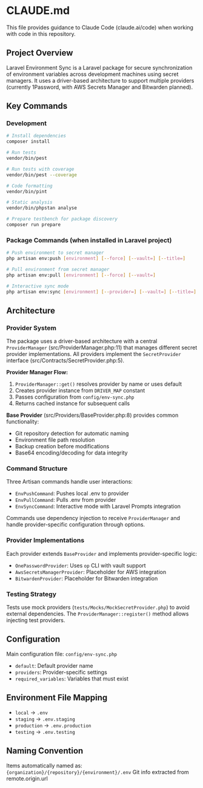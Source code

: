 # CLAUDE.md

This file provides guidance to Claude Code (claude.ai/code) when working with code in this repository.

## Project Overview

Laravel Environment Sync is a Laravel package for secure synchronization of environment variables across development machines using secret managers. It uses a driver-based architecture to support multiple providers (currently 1Password, with AWS Secrets Manager and Bitwarden planned).

## Key Commands

### Development
```bash
# Install dependencies
composer install

# Run tests
vendor/bin/pest

# Run tests with coverage
vendor/bin/pest --coverage

# Code formatting
vendor/bin/pint

# Static analysis
vendor/bin/phpstan analyse

# Prepare testbench for package discovery
composer run prepare
```

### Package Commands (when installed in Laravel project)
```bash
# Push environment to secret manager
php artisan env:push [environment] [--force] [--vault=] [--title=]

# Pull environment from secret manager  
php artisan env:pull [environment] [--force] [--vault=]

# Interactive sync mode
php artisan env:sync [environment] [--provider=] [--vault=] [--title=]
```

## Architecture

### Provider System
The package uses a driver-based architecture with a central `ProviderManager` (src/ProviderManager.php:11) that manages different secret provider implementations. All providers implement the `SecretProvider` interface (src/Contracts/SecretProvider.php:5).

**Provider Manager Flow:**
1. `ProviderManager::get()` resolves provider by name or uses default
2. Creates provider instance from `DRIVER_MAP` constant
3. Passes configuration from `config/env-sync.php`
4. Returns cached instance for subsequent calls

**Base Provider** (src/Providers/BaseProvider.php:8) provides common functionality:
- Git repository detection for automatic naming
- Environment file path resolution
- Backup creation before modifications
- Base64 encoding/decoding for data integrity

### Command Structure
Three Artisan commands handle user interactions:
- `EnvPushCommand`: Pushes local .env to provider
- `EnvPullCommand`: Pulls .env from provider
- `EnvSyncCommand`: Interactive mode with Laravel Prompts integration

Commands use dependency injection to receive `ProviderManager` and handle provider-specific configuration through options.

### Provider Implementations
Each provider extends `BaseProvider` and implements provider-specific logic:
- `OnePasswordProvider`: Uses `op` CLI with vault support
- `AwsSecretsManagerProvider`: Placeholder for AWS integration
- `BitwardenProvider`: Placeholder for Bitwarden integration

### Testing Strategy
Tests use mock providers (`tests/Mocks/MockSecretProvider.php`) to avoid external dependencies. The `ProviderManager::register()` method allows injecting test providers.

## Configuration

Main configuration file: `config/env-sync.php`
- `default`: Default provider name
- `providers`: Provider-specific settings
- `required_variables`: Variables that must exist

## Environment File Mapping
- `local` → `.env`
- `staging` → `.env.staging`
- `production` → `.env.production`
- `testing` → `.env.testing`

## Naming Convention
Items automatically named as: `{organization}/{repository}/{environment}/.env`
Git info extracted from remote.origin.url